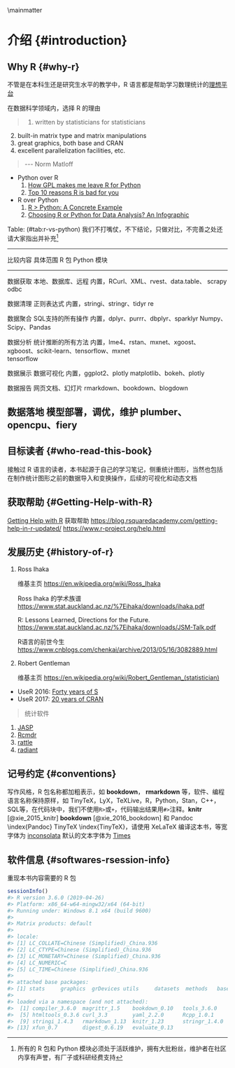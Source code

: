
\mainmatter

# 介绍 {#introduction}

## Why R {#why-r}

不管是在本科生还是研究生水平的教学中，R 语言都是帮助学习数理统计的[理想平台][why-r]

[why-r]: https://www.ejwagenmakers.com/misc/HortonEtAl2004.pdf

在数据科学领域内，选择 R 的理由


> 1. written by statisticians for statisticians  
2. built-in matrix type and matrix manipulations  
3. great graphics, both base and CRAN  
4. excellent parallelization facilities, etc.  
> 
> --- Norm Matloff


-  Python over R
   1. [How GPL makes me leave R for Python](https://r-posts.com/how-gpl-makes-me-leave-r-for-python/)
   1. [Top 10 reasons R is bad for you](https://decisionstats.com/2009/01/10/top-ten-rrreasons-r-is-bad-for-you/)
-  R over Python
   1. [R > Python: A Concrete Example](https://matloff.wordpress.com/)
   1. [Choosing R or Python for Data Analysis? An Infographic](https://www.datacamp.com/community/tutorials/r-or-python-for-data-analysis) 


Table: (\#tab:r-vs-python) 我们不打嘴仗，不下结论，只做对比，不完善之处还请大家指出并补充[^r-python-notes]

-----------------------------------------------------------------------------------------------------------------------
  比较内容      具体范围                    R 包                                   Python 模块
--------------- --------------------------- -------------------------------------- ------------------------------------
  数据获取      本地、数据库、远程          内置，RCurl、XML、rvest、data.table、  scrapy
                                            odbc

  数据清理      正则表达式                  内置，stringi、stringr、tidyr          re

  数据聚合      SQL支持的所有操作           内置，dplyr、purrr、dbplyr、sparklyr   Numpy、Scipy、Pandas

  数据分析      统计推断的所有方法          内置，lme4、rstan、mxnet、xgoost、     xgboost、scikit-learn、tensorflow、mxnet  
                                            tensorflow               

  数据展示      数据可视化                  内置，ggplot2、plotly                  matplotlib、bokeh、plotly

  数据报告      网页文档、幻灯片            rmarkdown、bookdown、blogdown 

  数据落地      模型部署，调优，维护        plumber、opencpu、fiery
-----------------------------------------------------------------------------------------------------------------------

[^r-python-notes]: 所有的 R 包和 Python 模块必须处于活跃维护，拥有大批粉丝，维护者在社区内享有声誉，有厂子或科研经费支持

## 目标读者 {#who-read-this-book}

接触过 R 语言的读者，本书起源于自己的学习笔记，侧重统计图形，当然也包括在制作统计图形之前的数据导入和变换操作，后续的可视化和动态文档

## 获取帮助 {#Getting-Help-with-R}

[Getting Help with R](https://support.rstudio.com/hc/en-us/articles/200552336) 获取帮助 https://blog.rsquaredacademy.com/getting-help-in-r-updated/
https://www.r-project.org/help.html

## 发展历史 {#history-of-r}

1. Ross Ihaka

    维基主页 https://en.wikipedia.org/wiki/Ross_Ihaka
    
    Ross Ihaka 的学术族谱
    https://www.stat.auckland.ac.nz/%7Eihaka/downloads/ihaka.pdf
    
    R: Lessons Learned, Directions for the Future.
    https://www.stat.auckland.ac.nz/%7Eihaka/downloads/JSM-Talk.pdf
    
    R语言的前世今生 https://www.cnblogs.com/chenkai/archive/2013/05/16/3082889.html

1. Robert Gentleman

    维基主页 https://en.wikipedia.org/wiki/Robert_Gentleman_(statistician)

- UseR 2016: [Forty years of S](https://channel9.msdn.com/Events/useR-international-R-User-conference/useR2016/Forty-years-of-S)
- UseR 2017: [20 years of CRAN](https://channel9.msdn.com/Events/useR-international-R-User-conferences/useR-International-R-User-2017-Conference/KEYNOTE-20-years-of-CRAN)

> 统计软件

1. [JASP](https://jasp-stats.org/)
1. [Rcmdr](https://socialsciences.mcmaster.ca/jfox/Misc/Rcmdr/)
1. [rattle](https://rattle.togaware.com/)
1. [radiant](https://github.com/radiant-rstats/radiant)

## 记号约定 {#conventions}

写作风格，R 包名称都加粗表示，如 **bookdown**， **rmarkdown** 等，软件、编程语言名称保持原样，如 TinyTeX，LyX，TeXLive，R，Python，Stan，C++，SQL等，在代码块中，我们不使用`R>`或`+`，代码输出结果用`#>`注释。**knitr** [@xie_2015_knitr] **bookdown** [@xie_2016_bookdown] 和 Pandoc \index{Pandoc} TinyTeX \index{TinyTeX}，请使用 XeLaTeX 编译这本书，等宽字体为 [inconsolata](https://ctan.org/pkg/inconsolata) 默认的文本字体为 [Times](https://ctan.org/pkg/mathptmx)

## 软件信息 {#softwares-rsession-info}

重现本书内容需要的 R 包


```r
sessionInfo()
#> R version 3.6.0 (2019-04-26)
#> Platform: x86_64-w64-mingw32/x64 (64-bit)
#> Running under: Windows 8.1 x64 (build 9600)
#> 
#> Matrix products: default
#> 
#> locale:
#> [1] LC_COLLATE=Chinese (Simplified)_China.936 
#> [2] LC_CTYPE=Chinese (Simplified)_China.936   
#> [3] LC_MONETARY=Chinese (Simplified)_China.936
#> [4] LC_NUMERIC=C                              
#> [5] LC_TIME=Chinese (Simplified)_China.936    
#> 
#> attached base packages:
#> [1] stats     graphics  grDevices utils     datasets  methods   base     
#> 
#> loaded via a namespace (and not attached):
#>  [1] compiler_3.6.0  magrittr_1.5    bookdown_0.10   tools_3.6.0    
#>  [5] htmltools_0.3.6 curl_3.3        yaml_2.2.0      Rcpp_1.0.1     
#>  [9] stringi_1.4.3   rmarkdown_1.13  knitr_1.23      stringr_1.4.0  
#> [13] xfun_0.7        digest_0.6.19   evaluate_0.13
```

